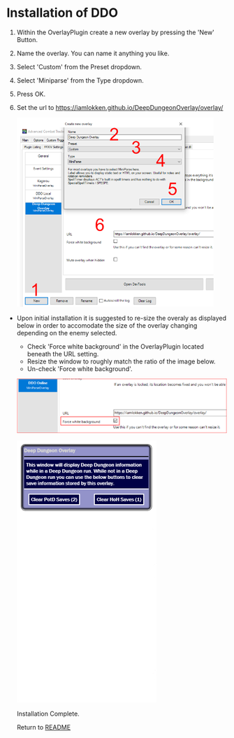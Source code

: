 # Installation of DDO

1. Within the OverlayPlugin create a new overlay by pressing the 'New' Button.
2. Name the overlay.  You can name it anything you like.
3. Select 'Custom' from the Preset dropdown.
4. Select 'Miniparse' from the Type dropdown.
5. Press OK.
6. Set the url to https://iamlokken.github.io/DeepDungeonOverlay/overlay/

	<img src="overlay/docs/Install01.png" width="450">
	
- Upon initial installation it is suggested to re-size the overaly as displayed below in order to accomodate the size of the overlay changing depending on the enemy selected.
	- Check 'Force white background' in the OverlayPlugin located beneath the URL setting.
	- Resize the window to roughly match the ratio of the image below.
	- Un-check 'Force white background'.

	
	![Setup2](overlay/docs/Resize02.png?raw=true)
	
	![Setup](overlay/docs/Resize01.png?raw=true) 
	
	Installation Complete.
	
	Return to [README](README.md)
